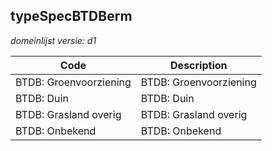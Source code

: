 ## typeSpecBTDBerm

*domeinlijst versie: d1* 

 |Code |Description	|
|	---	|	---	|
| BTDB: Groenvoorziening | BTDB: Groenvoorziening |
| BTDB: Duin | BTDB: Duin |
| BTDB: Grasland overig | BTDB: Grasland overig |
| BTDB: Onbekend | BTDB: Onbekend |
